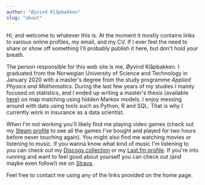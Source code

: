 ```yaml
---
author: "Øyvind Klåpbakken"
slug: "about"
---
```


Hi, and welcome to whatever this is. At the moment it mostly contains links to various online profiles, my email, and my CV. If I ever feel the need to share or show off something I'll probably publish it here, but don't hold your breath. 

The person responsible for this web site is me, Øyvind Klåpbakken. I graduated from the Norwegian University of Science and Technology in January 2020 with a master's degree from the study programme *Applied Physics and Mathematics*. During the last few years of my studies I mainly focused on statistics, and I ended up writing a master's thesis (available [here](https://ntnuopen.ntnu.no/ntnu-xmlui/handle/11250/2656712)) on map matching using hidden Markov models. I enjoy messing around with data using tools such as Python, R and SQL. That is why I currently work in insurance as a data scientist. 

When I'm not working you'll likely find me playing video games (check out my [Steam profile](steamcommunity.com/id/klaapbakken) to see all the games I've bought and played for two hours before never touching again). You might also find me watching movies or listening to music. If you wanna know what kind of music I'm listening to you can check out my [Discogs collection](https://www.discogs.com/user/klaapbakken/collection) or my [Last.fm profile](https://www.last.fm/user/klaapbakken). If you're into running and want to feel good about yourself you can check out (and maybe even follow!) me on [Strava](https://www.strava.com/athletes/46823001).

Feel free to contact me using any of the links provided on the home page.